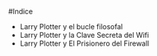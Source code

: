 #Indice

* Larry Plotter y el bucle filosofal
* Larry Plotter y la Clave Secreta del Wifi
* Larry Plotter y El Prisionero del Firewall

